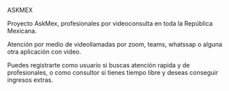 ASKMEX

Proyecto AskMex, profesionales por videoconsulta en toda la República Mexicana.

Atención por medio de videollamadas por zoom, teams, whatssap o alguna otra aplicación con video.

Puedes registrarte como usuario si buscas atención rapida y de profesionales, o como consultor si tienes tiempo libre y deseas conseguir ingresos extras.
